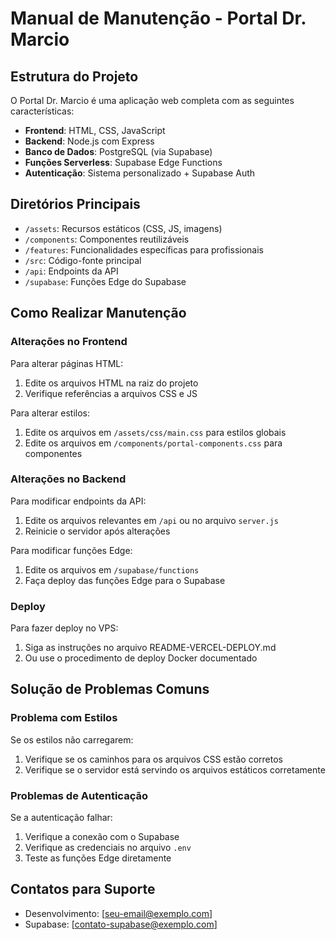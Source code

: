# Manual de Manutenção - Portal Dr. Marcio

## Estrutura do Projeto

O Portal Dr. Marcio é uma aplicação web completa com as seguintes características:

- **Frontend**: HTML, CSS, JavaScript
- **Backend**: Node.js com Express
- **Banco de Dados**: PostgreSQL (via Supabase)
- **Funções Serverless**: Supabase Edge Functions
- **Autenticação**: Sistema personalizado + Supabase Auth

## Diretórios Principais

- `/assets`: Recursos estáticos (CSS, JS, imagens)
- `/components`: Componentes reutilizáveis
- `/features`: Funcionalidades específicas para profissionais
- `/src`: Código-fonte principal
- `/api`: Endpoints da API
- `/supabase`: Funções Edge do Supabase

## Como Realizar Manutenção

### Alterações no Frontend

Para alterar páginas HTML:
1. Edite os arquivos HTML na raiz do projeto
2. Verifique referências a arquivos CSS e JS

Para alterar estilos:
1. Edite os arquivos em `/assets/css/main.css` para estilos globais
2. Edite os arquivos em `/components/portal-components.css` para componentes

### Alterações no Backend

Para modificar endpoints da API:
1. Edite os arquivos relevantes em `/api` ou no arquivo `server.js`
2. Reinicie o servidor após alterações

Para modificar funções Edge:
1. Edite os arquivos em `/supabase/functions`
2. Faça deploy das funções Edge para o Supabase

### Deploy

Para fazer deploy no VPS:
1. Siga as instruções no arquivo README-VERCEL-DEPLOY.md
2. Ou use o procedimento de deploy Docker documentado

## Solução de Problemas Comuns

### Problema com Estilos

Se os estilos não carregarem:
1. Verifique se os caminhos para os arquivos CSS estão corretos
2. Verifique se o servidor está servindo os arquivos estáticos corretamente

### Problemas de Autenticação

Se a autenticação falhar:
1. Verifique a conexão com o Supabase
2. Verifique as credenciais no arquivo `.env`
3. Teste as funções Edge diretamente

## Contatos para Suporte

- Desenvolvimento: [seu-email@exemplo.com]
- Supabase: [contato-supabase@exemplo.com]
